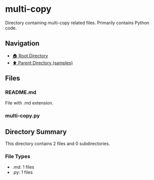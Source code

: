 # multi-copy

Directory containing multi-copy related files. Primarily contains Python code.

## Navigation

* [🏠 Root Directory](../../README.md)
* [⬆️ Parent Directory (samples)](../README.md)

## Files

### README.md

File with .md extension.

### multi-copy.py

## Directory Summary

This directory contains 2 files and 0 subdirectories.

### File Types

* .md: 1 files
* .py: 1 files
